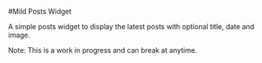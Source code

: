 #Mild Posts Widget

A simple posts widget to display the latest posts with optional title, date and image.

Note: This is a work in progress and can break at anytime.
